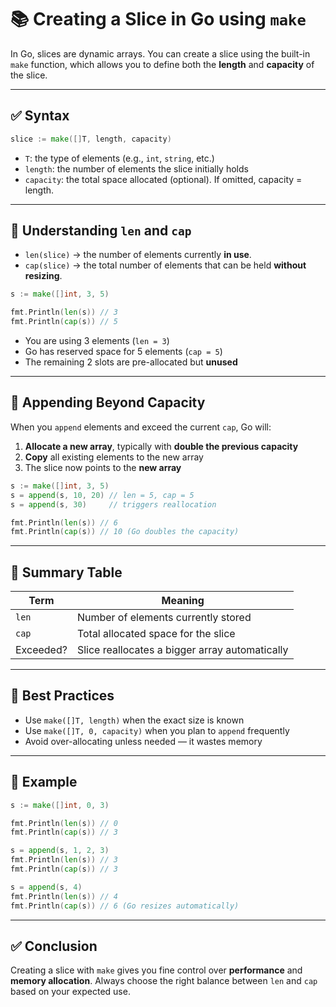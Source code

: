 # 📚 Creating a Slice in Go using `make`

In Go, slices are dynamic arrays. You can create a slice using the built-in `make` function, which allows you to define both the **length** and **capacity** of the slice.

---

## ✅ Syntax

```go
slice := make([]T, length, capacity)
```

* `T`: the type of elements (e.g., `int`, `string`, etc.)
* `length`: the number of elements the slice initially holds
* `capacity`: the total space allocated (optional). If omitted, capacity = length.

---

## 🧠 Understanding `len` and `cap`

* `len(slice)` → the number of elements currently **in use**.
* `cap(slice)` → the total number of elements that can be held **without resizing**.

```go
s := make([]int, 3, 5)

fmt.Println(len(s)) // 3
fmt.Println(cap(s)) // 5
```

* You are using 3 elements (`len = 3`)
* Go has reserved space for 5 elements (`cap = 5`)
* The remaining 2 slots are pre-allocated but **unused**

---

## 🚀 Appending Beyond Capacity

When you `append` elements and exceed the current `cap`, Go will:

1. **Allocate a new array**, typically with **double the previous capacity**
2. **Copy** all existing elements to the new array
3. The slice now points to the **new array**

```go
s := make([]int, 3, 5)
s = append(s, 10, 20) // len = 5, cap = 5
s = append(s, 30)     // triggers reallocation

fmt.Println(len(s)) // 6
fmt.Println(cap(s)) // 10 (Go doubles the capacity)
```

---

## 🧾 Summary Table

| Term      | Meaning                                        |
| --------- | ---------------------------------------------- |
| `len`     | Number of elements currently stored            |
| `cap`     | Total allocated space for the slice            |
| Exceeded? | Slice reallocates a bigger array automatically |

---

## 🎯 Best Practices

* Use `make([]T, length)` when the exact size is known
* Use `make([]T, 0, capacity)` when you plan to `append` frequently
* Avoid over-allocating unless needed — it wastes memory

---

## 📌 Example

```go
s := make([]int, 0, 3)

fmt.Println(len(s)) // 0
fmt.Println(cap(s)) // 3

s = append(s, 1, 2, 3)
fmt.Println(len(s)) // 3
fmt.Println(cap(s)) // 3

s = append(s, 4)
fmt.Println(len(s)) // 4
fmt.Println(cap(s)) // 6 (Go resizes automatically)
```

---

## ✅ Conclusion

Creating a slice with `make` gives you fine control over **performance** and **memory allocation**. Always choose the right balance between `len` and `cap` based on your expected use.
